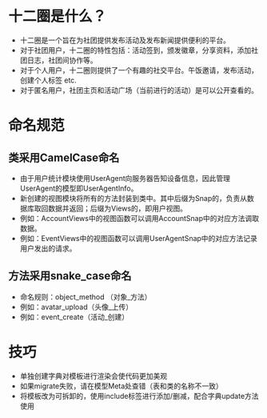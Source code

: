 十二圈是什么？
==============
* 十二圈是一个旨在为社团提供发布活动及发布新闻提供便利的平台。
* 对于社团用户，十二圈的特性包括：活动签到，颁发徽章，分享资料，添加社团日志，社团间协作等。
* 对于个人用户，十二圈则提供了一个有趣的社交平台。午饭邀请，发布活动，创建个人标签 etc.
* 对于匿名用户，社团主页和活动广场（当前进行的活动）是可以公开查看的。

命名规范
========
## 类采用CamelCase命名
* 由于用户统计模块使用UserAgent向服务器告知设备信息，因此管理UserAgent的模型即UserAgentInfo。
* 新创建的视图模块将所有的方法封装到类中。其中后缀为Snap的，负责从数据库取回数据并返回；后缀为Views的，即用户视图。
* 例如：AccountViews中的视图函数可以调用AccountSnap中的对应方法调取数据。
* 例如：EventViews中的视图函数可以调用UserAgentSnap中的对应方法记录用户发出的请求。

## 方法采用snake_case命名
* 命名规则：object_method （对象_方法）
* 例如：avatar_upload（头像_上传）
* 例如：event_create（活动_创建）

技巧
====
* 单独创建字典对模板进行渲染会使代码更加美观
* 如果migrate失败，请在模型Meta处查错（表和类的名称不一致）
* 将模板改为可拆卸的，使用include标签进行添加/删减，配合字典update方法使用

